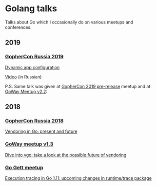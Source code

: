 # Golang talks

Talks about Go which I occasionally do on various meetups and conferences.

## 2019

### [GopherCon Russia 2019]

[Dynamic app configuration](https://talks.godoc.org/github.com/nezorflame/golang-talks/2019/04/dynamic-configs/main.slide)

[Video](https://www.youtube.com/watch?v=G8Y7pXxUtNE) (in Russian)

P.S. Same talk was given at [GopherCon 2019 pre-release] meetup and at [GoWay Meetup v2.2]:

## 2018

### [GopherCon Russia 2018]

[Vendoring in Go: present and future](https://talks.godoc.org/github.com/nezorflame/golang-talks/2018/03/vendoring-in-go/vendoring.slide)

### [GoWay meetup v1.3]

[Dive into vgo: take a look at the possible future of vendoring](https://talks.godoc.org/github.com/nezorflame/golang-talks/2018/04/dive-into-vgo/dive-into-vgo.slide)

### [Go Gett meetup]

[Execution tracing in Go 1.11: upcoming changes in runtime/trace package](https://talks.godoc.org/github.com/nezorflame/golang-talks/2018/05/execution-tracing-in-go1.11/main.slide)

[GoWay Meetup v2.2]: https://eventspace-by.timepad.ru/event/913557/
[GopherCon Russia 2019]: https://www.gophercon-russia.ru/
[GopherCon 2019 pre-release]: https://golang-moscow.timepad.ru/event/946485/
[GopherCon Russia 2018]: https://www.gophercon-russia.ru/2018
[GoWay Meetup v1.3]: https://www.facebook.com/events/624759367874808/
[Go Gett meetup]: https://golang-moscow.timepad.ru/event/720881/
